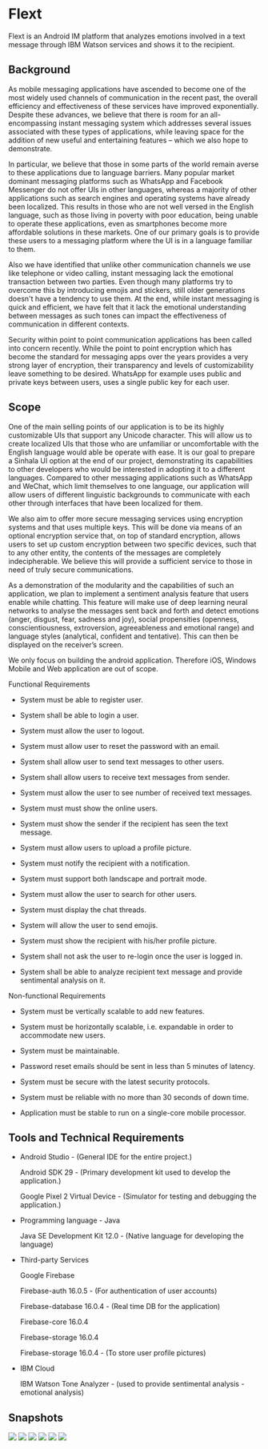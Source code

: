 # Flext
Flext is an Android IM platform that analyzes emotions involved in a text message through IBM Watson services and shows it to the recipient. 

## Background

As mobile messaging applications have ascended to become one of the most widely used channels of communication in the recent past, the overall efficiency and effectiveness of these services have improved exponentially. Despite these advances, we believe that there is room for an all-encompassing instant messaging system which addresses several issues associated with these types of applications, while leaving space for the addition of new useful and entertaining features – which we also hope to demonstrate.

In particular, we believe that those in some parts of the world remain averse to these applications due to language barriers. Many popular market dominant messaging platforms such as WhatsApp and Facebook Messenger do not offer UIs in other languages, whereas a majority of other applications such as search engines and operating systems have already been localized. This results in those who are not well versed in the English language, such as those living in poverty with poor education, being unable to operate these applications, even as smartphones become more affordable solutions in these markets. One of our primary goals is to provide these users to a messaging platform where the UI is in a language familiar to them. 

Also we have identified that unlike other communication channels we use like telephone or video calling, instant messaging lack the emotional transaction between two parties. Even though many platforms try to overcome this by introducing emojis and stickers, still older generations doesn't have a tendency to use them. At the end, while instant messaging is quick and efficient, we have felt that it lack the emotional understanding between messages as such tones can impact the effectiveness of communication in different contexts.

Security within point to point communication applications has been called into concern recently. While the point to point encryption which has become the standard for messaging apps over the years provides a very strong layer of encryption, their transparency and levels of customizability leave something to be desired. WhatsApp for example uses public and private keys between users, uses a single public key for each user. 

## Scope

One of the main selling points of our application is to be its highly customizable UIs that support any Unicode character. This will allow us to create localized UIs that those who are unfamiliar or uncomfortable with the English language would able be operate with ease. It is our goal to prepare a Sinhala UI option at the end of our project, demonstrating its capabilities to other developers who would be interested in adopting it to a different languages. Compared to other messaging applications such as WhatsApp and WeChat, which limit themselves to one language, our application will allow users of different linguistic backgrounds to communicate with each other through interfaces that have been localized for them.

We also aim to offer more secure messaging services using encryption systems and that uses multiple keys. This will be done via means of an optional encryption service that, on top of standard encryption, allows users to set up custom encryption between two specific devices, such that to any other entity, the contents of the messages are completely indecipherable. We believe this will provide a sufficient service to those in need of truly secure communications.

As a demonstration of the modularity and the capabilities of such an application, we plan to implement a sentiment analysis feature that users enable while chatting. This feature will make use of deep learning neural networks to analyse the messages sent back and forth and detect emotions (anger, disgust, fear, sadness and joy), social propensities (openness, conscientiousness, extroversion, agreeableness and emotional range) and language styles (analytical, confident and tentative). This can then be displayed on the receiver’s screen.

We only focus on building the android application. Therefore iOS, Windows Mobile and Web application are out of scope. 

Functional Requirements

- System must be able to register user.

- System shall be able to login a user.

- System must allow the user to logout. 

- System must allow user to reset the password with an email.

- System shall allow user to send text messages to other users.

- System shall allow users to receive text messages from sender.

- System must allow the user to see number of received text messages.

- System must must show the online users.

- System must show the sender if the recipient has seen the text message.

- System must allow users to upload a profile picture.

- System must notify the recipient with a notification.

- System must support both landscape and portrait mode.

- System must allow the user to search for other users.

- System must display the chat threads.

- System will allow the user to send emojis.

- System must show the recipient with his/her profile picture.

- System shall not ask the user to re-login once the user is logged in.

- System shall be able to analyze recipient text message and provide sentimental analysis on it.

Non-functional Requirements

- System must be vertically scalable to add new features.

- System must be horizontally scalable, i.e. expandable in order to accommodate new users.

- System must be maintainable.

- Password reset emails should be sent in less than 5 minutes of latency.

- System must be secure with the latest security protocols.

- System must be reliable with no more than 30 seconds of down time.

- Application must be stable to run on a single-core mobile processor.

## Tools and Technical Requirements

- Android Studio - (General IDE for the entire project.)

   Android SDK 29 - (Primary development kit used to develop the application.)
  
   Google Pixel 2 Virtual Device - (Simulator for testing and debugging the application.)
  
- Programming language - Java

  Java SE Development Kit 12.0 - (Native language for developing the language)
  
- Third-party Services

  Google Firebase
  
  Firebase-auth 16.0.5 - (For authentication of user accounts)
  
  Firebase-database 16.0.4 - (Real time DB for the application)
  
  Firebase-core 16.0.4
  
  Firebase-storage 16.0.4
  
  Firebase-storage 16.0.4 - (To store user profile pictures)
  
- IBM Cloud

  IBM Watson Tone Analyzer - (used to provide sentimental analysis - emotional analysis)

## Snapshots 

![](https://github.com/thisaldesilva/Flext/blob/master/Flext/MenuPage.jpeg)
![](https://github.com/thisaldesilva/Flext/blob/master/Flext/Login.jpeg)
![](https://github.com/thisaldesilva/Flext/blob/master/Flext/Register.jpeg)
![](https://github.com/thisaldesilva/Flext/blob/master/Flext/PasswordReset.jpeg)
![](https://github.com/thisaldesilva/Flext/blob/master/Flext/Chats.jpeg)
![](https://github.com/thisaldesilva/Flext/blob/master/Flext/Users.jpeg)
